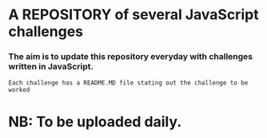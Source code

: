 # A REPOSITORY of several JavaScript challenges

### The aim is to update this repository everyday with challenges written in JavaScript.

```Each challenge has a README.MD file stating out the challenge to be worked ```

# NB: To be uploaded daily.
